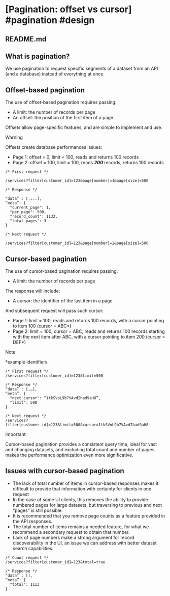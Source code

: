 # [Pagination: offset vs cursor] #pagination #design

## README.md

## What is pagination?

We use pagination to request specific segments of a dataset from an API (and a database) instead of everything at once.

## Offset-based pagination

The use of offset-based pagination requires passing:

- A limit: the number of records per page
- An offset: the position of the first item of a page

Offsets allow page-specific features, and are simple to implement and use.

> [!WARNING]
> Offsets create database performances issues:
>
>  - Page 1: offset = 0, limit = 100, reads and returns 100 records
>  - Page 2: offset = 100, limit = 100, reads **_200_** records, returns 100 records

```
/* First request */

/services?filter[customer_id]=123&page[number]=1&page[size]=500

/* Response */

“data” : [,...],
“meta”: {
  "current_page": 1,
  "per_page": 500,
  "record_count": 1133,
  "total_pages": 3
}

/* Next request */

/services?filter[customer_id]=123&page[number]=2&page[size]=500
```

## Cursor-based pagination

The use of cursor-based pagination requires passing:

- A limit: the number of records per page

The response will include:

- A cursor: the identifier of the last item in a page

And subsequent request will pass such cursor:

- Page 1: limit = 100, reads and returns 100 records, with a cursor pointing to item 100 (cursor = ABC*)
- Page 2: limit = 100, cursor = ABC, reads and returns 100 records starting with the next item after ABC, with a cursor pointing to item 200 (cursor = DEF*)

> [!NOTE]
> *example identifiers

```
/* First request */
/services?filter[customer_id]=123&limit=500

/* Response */
“data” : [,…],
“meta”: {
  "next_cursor": “1tkSVoL9b7VAvdIhad9aH8”,
  "limit": 500
}

/* Next request */
/services?filter[customer_id]=123&limit=500&cursor=1tkSVoL9b7VAvdIhad9aH8
```

> [!IMPORTANT]
> Cursor-based pagination provides a consistent query time, ideal for vast and changing datasets, and excluding total count and number of pages makes the performance optimization even more significative.

## Issues with cursor-based pagination

- The lack of total number of items in cursor-based responses makes it difficult to provide that information with certainty for clients in one request
- In the case of some UI clients, this removes the ability to provide numbered pages for large datasets, but traversing to previous and next “pages” is still possible.
- It is recommended that you remove page counts as a feature provided in the API responses.
- The total number of items remains a needed feature, for what we recommend a secondary request to obtain that number.
- Lack of page numbers make a strong argument for record discoverability in the UI, an issue we can address with better dataset search capabilities.

```
/* Count request */
/services?filter[customer_id]=123&total=true

/* Response */
“data” : [],
“meta”: {
  "total": 1113
}
```

